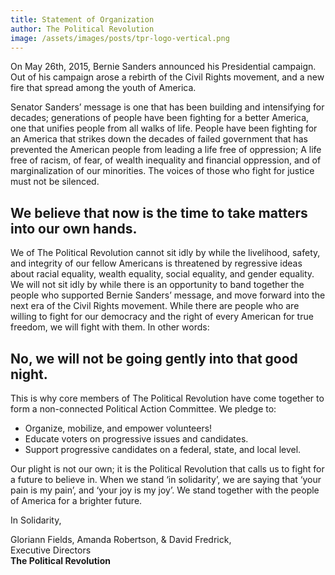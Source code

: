 ```yaml
---
title: Statement of Organization
author: The Political Revolution
image: /assets/images/posts/tpr-logo-vertical.png
---
```


On May 26th, 2015, Bernie Sanders announced his Presidential campaign. Out of his campaign arose a rebirth of the Civil Rights movement, and a new fire that spread among the youth of America. 

Senator Sanders’ message is one that has been building and intensifying for decades; generations of people have been fighting for a better America, one that unifies people from all walks of life. People have been fighting for an America that strikes down the decades of failed government that has prevented the American people from leading a life free of oppression; A life free of racism, of fear, of wealth inequality and financial oppression, and of marginalization of our minorities. The voices of those who fight for justice must not be silenced.


## We believe that now is the time to take matters into our own hands.

We of The Political Revolution cannot sit idly by while the livelihood, safety, and integrity of our fellow Americans is threatened by regressive ideas about racial equality, wealth equality, social equality, and gender equality. We will not sit idly by while there is an opportunity to band together the people who supported Bernie Sanders’ message, and move forward into the next era of the Civil Rights movement. While there are people who are willing to fight for our democracy and the right of every American for true freedom, we will fight with them. In other words:


## No, we will not be going gently into that good night. 


This is why core members of The Political Revolution have come together to form a non-connected Political Action Committee. We pledge to: 

- Organize, mobilize, and empower volunteers!
- Educate voters on progressive issues and candidates.
- Support progressive candidates on a federal, state, and local level. 


Our plight is not our own; it is the Political Revolution that calls us to fight for a future to believe in. When we stand ‘in solidarity’, we are saying that ‘your pain is my pain’, and ‘your joy is my joy’. We stand together with the people of America for a brighter future.


In Solidarity,

Gloriann Fields, Amanda Robertson, & David Fredrick,<br>
Executive Directors <br>
**The Political Revolution**